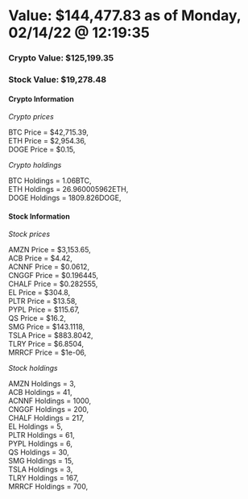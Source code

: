 # Value: $144,477.83 as of Monday, 02/14/22 @ 12:19:35 

### Crypto Value: $125,199.35

### Stock Value: $19,278.48

#### Crypto Information 
*Crypto prices* 

BTC Price = $42,715.39,  
ETH Price = $2,954.36,  
DOGE Price = $0.15,  


*Crypto holdings* 

BTC Holdings = 1.06BTC,  
ETH Holdings = 26.960005962ETH,  
DOGE Holdings = 1809.826DOGE,  


#### Stock Information 

*Stock prices* 

AMZN Price = $3,153.65,  
ACB Price = $4.42,  
ACNNF Price = $0.0612,  
CNGGF Price = $0.196445,  
CHALF Price = $0.282555,  
EL Price = $304.8,  
PLTR Price = $13.58,  
PYPL Price = $115.67,  
QS Price = $16.2,  
SMG Price = $143.1118,  
TSLA Price = $883.8042,  
TLRY Price = $6.8504,  
MRRCF Price = $1e-06,  


*Stock holdings* 

AMZN Holdings = 3,  
ACB Holdings = 41,  
ACNNF Holdings = 1000,  
CNGGF Holdings = 200,  
CHALF Holdings = 217,  
EL Holdings = 5,  
PLTR Holdings = 61,  
PYPL Holdings = 6,  
QS Holdings = 30,  
SMG Holdings = 15,  
TSLA Holdings = 3,  
TLRY Holdings = 167,  
MRRCF Holdings = 700,  


